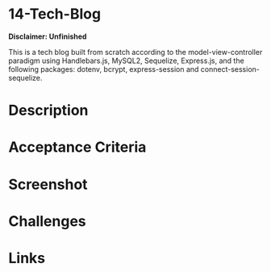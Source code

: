 # 14-Tech-Blog

**Disclaimer: Unfinished**

This is a tech blog built from scratch according to the model-view-controller paradigm using Handlebars.js, MySQL2, Sequelize, Express.js, and the following packages: dotenv, bcrypt, express-session and connect-session-sequelize.

# Description

# Acceptance Criteria

# Screenshot

# Challenges

# Links
